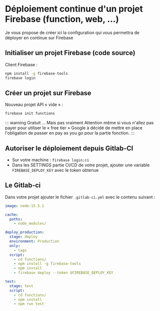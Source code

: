 # Déploiement continue d'un projet Firebase (function, web, …)

Je vous propose de créer ici la configuration qui vous permettra de déployer en continue sur Firebase

## Initialiser un projet Firebase (code source)

Client Firebase :

```sh
npm install -g firebase-tools
firebase login
```

## Créer un projet sur Firebase

Nouveau projet API « vide » :

```sh
firebase init functions
```

::: warning Gratuit … Mais pas vraiment
Attention même si vous n'allez pas payer pour utiliser le « free tier » Google à décidé de mettre en place l'obligation de passer en pay as you go pour la partie fonction.
:::

## Autoriser le déploiement depuis Gitlab-CI

- Sur votre machine : `firebase login:ci`
- Dans les SETTINGS partie CI/CD de votre projet, ajouter une variable `FIREBASE_DEPLOY_KEY` avec le token obtenue

## Le Gitlab-ci

Dans votre projet ajouter le fichier `.gitlab-ci.yml` avec le contenu suivant :

```yaml
image: node:15.5.1

cache:
  paths:
    - node_modules/

deploy_production:
  stage: deploy
  environment: Production
  only:
    - tags
  script:
    - cd functions/
    - npm install -g firebase-tools
    - npm install
    - firebase deploy --token $FIREBASE_DEPLOY_KEY

test:
  stage: test
  script:
    - cd functions/
    - npm install
    - npm run test
```
